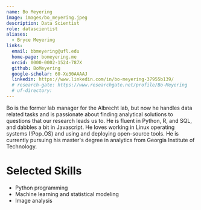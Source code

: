 ```yaml
---
name: Bo Meyering
image: images/bo_meyering.jpeg
description: Data Scientist
role: datascientist
aliases:
  - Bryce Meyering
links:
  email: bbmeyering@ufl.edu
  home-page: bomeyering.me
  orcid: 0000-0002-1524-787X
  github: BoMeyering
  google-scholar: 60-Xe30AAAAJ
  linkedin: https://www.linkedin.com/in/bo-meyering-37955b139/
  # research-gate: https://www.researchgate.net/profile/Bo-Meyering
  # uf-directory:
---
```


Bo is the former lab manager for the Albrecht lab, but now he handles data related tasks and is passionate about finding analytical solutions to questions that our research leads us to. He is fluent in Python, R, and SQL, and dabbles a bit in Javascript. He loves working in Linux operating systems (!Pop_OS) and using and deploying open-source tools. He is currently pursuing his master's degree in analytics from Georgia Institute of Technology.

# Selected Skills
* Python programming
* Machine learning and statistical modeling
* Image analysis
